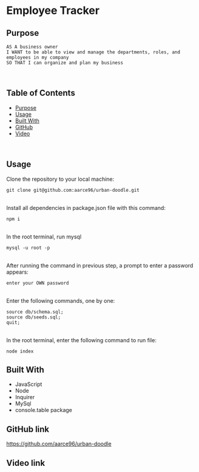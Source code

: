 # Employee Tracker

## Purpose 

```
AS A business owner
I WANT to be able to view and manage the departments, roles, and employees in my company
SO THAT I can organize and plan my business
```
<br>

## Table of Contents 

- [Purpose](#purpose)
- [Usage](#usage)
- [Built With](#built-with)
- [GitHub](#github-link)
- [Video](#video-link)

<br>

## Usage

Clone the repository to your local machine:

```
git clone git@github.com:aarce96/urban-doodle.git
```
<br>
Install all dependencies in package.json file with this command:

```
npm i
```
<br>
In the root terminal, run mysql

```
mysql -u root -p 
```
<br>
After running the command in previous step, a prompt to enter a password appears: 

```
enter your OWN password
``` 
<br>
Enter the following commands, one by one: 

```
source db/schema.sql;
source db/seeds.sql;
quit;

```
<br>
In the root terminal, enter the following command to run file:

```
node index
```

## Built With

* JavaScript
* Node
* Inquirer
* MySql
* console.table package

## GitHub link

https://github.com/aarce96/urban-doodle

## Video link
